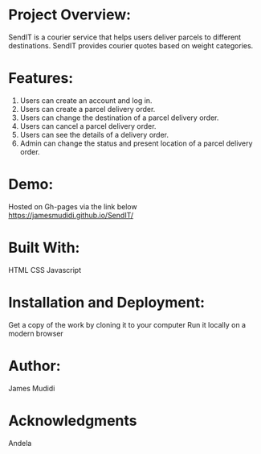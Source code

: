 # Project Overview:
SendIT is a courier service that helps users deliver parcels to different destinations. SendIT provides courier quotes based on weight categories.

# Features:
1. Users can create an account and log in.
2. Users can create a parcel delivery order.
3. Users can change the destination of a parcel delivery order.
4. Users can cancel a parcel delivery order.
5. Users can see the details of a delivery order.
6. Admin can change the status and present location of a parcel delivery order.

# Demo:
Hosted on Gh-pages via the link below
https://jamesmudidi.github.io/SendIT/

# Built With:
HTML
CSS
Javascript

# Installation and Deployment:
Get a copy of the work by cloning it to your computer
Run it locally on a modern browser

# Author:
James Mudidi

# Acknowledgments
Andela
